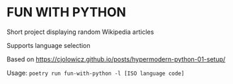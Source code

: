 # FUN WITH PYTHON
Short project displaying random Wikipedia articles

Supports language selection

Based on https://cjolowicz.github.io/posts/hypermodern-python-01-setup/

Usage: ```poetry run fun-with-python -l [ISO language code]```

